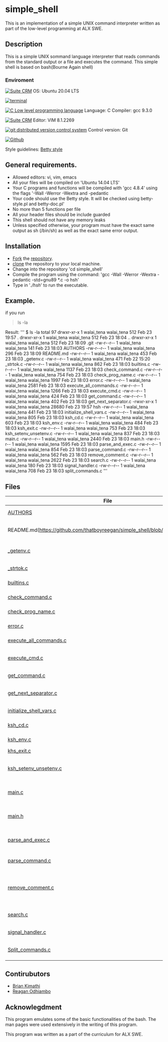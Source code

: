 
# simple_shell
This is an implementation of a simple UNIX command interpreter written as part of the low-level programming at ALX SWE.

## Description

This is a simple UNIX sommand language interpreter that reads commands from the standard output or a file and executes the command. This simple shell is based on bash(Bourne Again shell)


### Enviroment

<!-- ubuntu -->
<a href="https://ubuntu.com/" target="_blank"> <img height="" src="https://img.shields.io/static/v1?label=&message=Ubuntu&color=E95420&logo=Ubuntu&logoColor=E95420&labelColor=2F333A" alt="Suite CRM"></a> OS: Ubuntu 20.04 LTS
<!-- bash -->
<a href="https://www.gnu.org/software/bash/" target="_blank"> <img height="" src="https://img.shields.io/static/v1?label=&message=GNU%20Bash&color=4EAA25&logo=GNU%20Bash&logoColor=4EAA25&labelColor=2F333A" alt="terminal"></a>
<!-- c -->
<a href="https://www.cprogramming.com/" target="_blank"><img src="https://img.shields.io/static/v1?label=&message=C%20Language&color=5C6BC0&logo=c&logoColor=A8B9CC&labelColor=2F333A" alt="C Low level programming language"></a> Language: C
Compiler: gcc 9.3.0
<!-- vim -->
<a href="https://www.vim.org/" target="_blank"> <img height="" src="https://img.shields.io/static/v1?label=&message=Vim&color=019733&logo=Vim&logoColor=019733&labelColor=2F333A" alt="Suite CRM"></a> Editor: VIM 8.1.2269
<!-- git -->
<a href="https://git-scm.com/" target="_blank"> <img height="" src="https://img.shields.io/static/v1?label=&message=Git&color=F05032&logo=Git&logoColor=F05032&labelColor=2F333A" alt="git distributed version control system"></a> Control version: Git
<!-- github -->
<a href="https://github.com" target="_blank"> <img height="" src="https://img.shields.io/static/v1?label=&message=GitHub&color=181717&logo=GitHub&logoColor=f2f2f2&labelColor=2F333A" alt="Github"></a>

Style guidelines: [Betty style](https://github.com/holbertonschool/Betty/wiki)

## General requirements.

* Allowed editors: vi, vim, emacs
* All your files will be compiled on 'Ubuntu 14.04 LTS'
* Your C programs and functions will be compiled with 'gcc 4.8.4' using the flags '-Wall -Werror -Wextra and -pedantic
* Your code should use the Betty style. It will be checked using betty-style.pl and betty-doc.pl'
* No more than 5 functions per file
* All your header files should be include guarded
* This shell should not have any memory leaks
* Unless specified otherwise, your program must have the exact same output as sh (/bin/sh) as well as the exact same error output.

## Installation

* [Fork](https://docs.github.com/en/get-started/quickstart/fork-a-repo) the [repository](https://github.com/thatboyreegan/simple_shell).
* [clone](https://docs.github.com/en/repositories/creating-and-managing-repositories/cloning-a-repository) the repository to your local machine.
* Change into the repository 'cd simple_shell'
* Compile the program using the command: 'gcc -Wall -Werror -Wextra -pedantic -std=gnu89 *.c -o hsh'
* Type in '_./hsh_' to run the executable.


## Example.

if you run 
> ls -la

Result:
'''
$ ls -la
total 97
drwxr-xr-x 1 walai_tena walai_tena   512 Feb 23 19:57 .
drwxr-xr-x 1 walai_tena walai_tena   512 Feb 23 18:04 ..
drwxr-xr-x 1 walai_tena walai_tena   512 Feb 23 18:09 .git
-rw-r--r-- 1 walai_tena walai_tena   141 Feb 23 18:03 AUTHORS
-rw-r--r-- 1 walai_tena walai_tena   296 Feb 23 18:09 README.md
-rw-r--r-- 1 walai_tena walai_tena   453 Feb 23 18:03 _getenv.c
-rw-r--r-- 1 walai_tena walai_tena   471 Feb 22 15:20 _strtok.c
-rw-r--r-- 1 walai_tena walai_tena   862 Feb 23 18:03 builtins.c
-rw-r--r-- 1 walai_tena walai_tena  1137 Feb 23 18:03 check_command.c
-rw-r--r-- 1 walai_tena walai_tena   754 Feb 23 18:03 check_prog_name.c
-rw-r--r-- 1 walai_tena walai_tena  1997 Feb 23 18:03 error.c
-rw-r--r-- 1 walai_tena walai_tena  2581 Feb 23 18:03 execute_all_commands.c
-rw-r--r-- 1 walai_tena walai_tena  1266 Feb 23 18:03 execute_cmd.c
-rw-r--r-- 1 walai_tena walai_tena   424 Feb 23 18:03 get_command.c
-rw-r--r-- 1 walai_tena walai_tena   402 Feb 23 18:03 get_next_separator.c
-rwxr-xr-x 1 walai_tena walai_tena 28680 Feb 23 19:57 hsh
-rw-r--r-- 1 walai_tena walai_tena   441 Feb 23 18:03 initialize_shell_vars.c
-rw-r--r-- 1 walai_tena walai_tena   805 Feb 23 18:03 ksh_cd.c
-rw-r--r-- 1 walai_tena walai_tena   603 Feb 23 18:03 ksh_env.c
-rw-r--r-- 1 walai_tena walai_tena   484 Feb 23 18:03 ksh_exit.c
-rw-r--r-- 1 walai_tena walai_tena   753 Feb 23 18:03 ksh_setenv_unsetenv.c
-rw-r--r-- 1 walai_tena walai_tena   837 Feb 23 18:03 main.c
-rw-r--r-- 1 walai_tena walai_tena  2440 Feb 23 18:03 main.h
-rw-r--r-- 1 walai_tena walai_tena  1595 Feb 23 18:03 parse_and_exec.c
-rw-r--r-- 1 walai_tena walai_tena   854 Feb 23 18:03 parse_command.c
-rw-r--r-- 1 walai_tena walai_tena   562 Feb 23 18:03 remove_comment.c
-rw-r--r-- 1 walai_tena walai_tena  2622 Feb 23 18:03 search.c
-rw-r--r-- 1 walai_tena walai_tena   180 Feb 23 18:03 signal_handler.c
-rw-r--r-- 1 walai_tena walai_tena   708 Feb 23 18:03 split_commands.c
'''

## Files
|File|Description|
|---|---|
|[AUTHORS](https://github.com/thatboyreegan/simple_shell/blob/main/AUTHORS)|Authors of the project|
|README.md(https://github.com/thatboyreegan/simple_shell/blob/main/README.md)|Information about the project|
|[_getenv.c](https://github.com/thatboyreegan/simple_shell/blob/main/_getenv.c)|Gets the environment variable|
|[_strtok.c](https://github.com/thatboyreegan/simple_shell/blob/main/_strtok.c)|Tokenizes the string|
|[builtins.c](https://github.com/thatboyreegan/simple_shell/blob/main/builtins.c)|Builtin Commands|
|[check_command.c](https://github.com/thatboyreegan/simple_shell/blob/main/check_command.c)|Checks for command|
|[check_prog_name.c](https://github.com/thatboyreegan/simple_shell/blob/main/check_prog_name.c)|Check for name|
|[error.c](https://github.com/thatboyreegan/simple_shell/blob/main/error.c)|Handles all errors|
|[execute_all_commands.c](https://github.com/thatboyreegan/simple_shell/blob/main/execute_all_commands.c)|Executes all functions|
|[execute_cmd.c](https://github.com/thatboyreegan/simple_shell/blob/main/execute_cmd.c)|Executes single commands |
|[get_command.c](https://github.com/thatboyreegan/simple_shell/blob/main/get_command.c)| Gets a command|
|[get_next_separator.c](https://github.com/thatboyreegan/simple_shell/blob/main/get_next_separator.c)|Grts the next separator|
|[initialize_shell_vars.c](https://github.com/thatboyreegan/simple_shell/blob/main/initialize_shell_vars.c)|Initializes a struct|
|[ksh_cd.c](https://github.com/thatboyreegan/simple_shell/blob/main/ksh_cd.c)| cd command|
|[ksh_env.c](https://github.com/thatboyreegan/simple_shell/blob/main/ksh_env.c)|env command|
|[khs_exit.c](https://github.com/thatboyreegan/simple_shell/blob/main/ksh_exit.c)|Exit builtin|
|[ksh_setenv_unsetenv.c](https://github.com/thatboyreegan/simple_shell/blob/main/ksh_setenv_unsetenv.c)|Set and unset environment variables|
|[main.c](https://github.com/thatboyreegan/simple_shell/blob/main/main.c)|Entry point to the program|
|[main.h](https://github.com/thatboyreegan/simple_shell/blob/main/main.h)|Prototypes of functions and headers.|
|[parse_and_exec.c](https://github.com/thatboyreegan/simple_shell/blob/main/parse_and_exec.c)|executes command as given|
|[parse_command.c](https://github.com/thatboyreegan/simple_shell/blob/main/parse_command.c)|tokenize command entered|
|[remove_comment.c](https://github.com/thatboyreegan/simple_shell/blob/main/remove_comment.c)|Removes comment from command to be executed|
|[search.c](https://github.com/thatboyreegan/simple_shell/blob/main/search.c)|search absolute filepath|
|[signal_handler.c](https://github.com/thatboyreegan/simple_shell/blob/main/signal_handler.c)|Handles signals|
|[Split_commands.c](https://github.com/thatboyreegan/simple_shell/blob/main/split_commands.c)|Splits a command to two srings|



## Contirubutors
* [Brian Kimathi](https://github.com/bryokim)
* [Reagan Odhiambo](https://github.com/thatboyreegan)

## Acknowlegdment

This program emulates some of the basic functionalities of the bash. The man pages were used extensively in the writing of this program.

This program was written as a part of the curriculum for ALX SWE. 